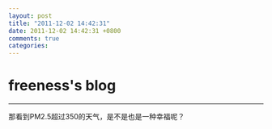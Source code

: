 ```yaml
---
layout: post
title: "2011-12-02 14:42:31"
date: 2011-12-02 14:42:31 +0800
comments: true
categories: 
---
```


# freeness's blog

----------

>
那看到PM2.5超过350的天气，是不是也是一种幸福呢？